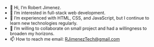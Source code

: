 - 👋 Hi, I’m Robert Jimenez.
- 👀 I’m interested in full-stack web development.
- 🌱 I’m experienced with HTML, CSS, and JavaScript, but I continue to learn new technologies regularly.
- 💞️ I’m willing to collaborate on small project and had a willingness to broaden my horizons.
- 📫 How to reach me email: RJimenezTech@gmail.com
